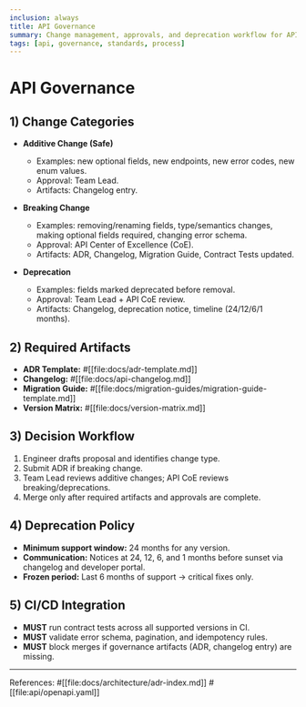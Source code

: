 ```yaml
---
inclusion: always
title: API Governance
summary: Change management, approvals, and deprecation workflow for APIs.
tags: [api, governance, standards, process]
---
```


# API Governance

## 1) Change Categories
- **Additive Change (Safe)**
  - Examples: new optional fields, new endpoints, new error codes, new enum values.
  - Approval: Team Lead.
  - Artifacts: Changelog entry.

- **Breaking Change**
  - Examples: removing/renaming fields, type/semantics changes, making optional fields required, changing error schema.
  - Approval: API Center of Excellence (CoE).
  - Artifacts: ADR, Changelog, Migration Guide, Contract Tests updated.

- **Deprecation**
  - Examples: fields marked deprecated before removal.
  - Approval: Team Lead + API CoE review.
  - Artifacts: Changelog, deprecation notice, timeline (24/12/6/1 months).

## 2) Required Artifacts
- **ADR Template:** #[[file:docs/adr-template.md]]
- **Changelog:** #[[file:docs/api-changelog.md]]
- **Migration Guide:** #[[file:docs/migration-guides/migration-guide-template.md]]
- **Version Matrix:** #[[file:docs/version-matrix.md]]

## 3) Decision Workflow
1. Engineer drafts proposal and identifies change type.
2. Submit ADR if breaking change.
3. Team Lead reviews additive changes; API CoE reviews breaking/deprecations.
4. Merge only after required artifacts and approvals are complete.

## 4) Deprecation Policy
- **Minimum support window:** 24 months for any version.
- **Communication:** Notices at 24, 12, 6, and 1 months before sunset via changelog and developer portal.
- **Frozen period:** Last 6 months of support → critical fixes only.

## 5) CI/CD Integration
- **MUST** run contract tests across all supported versions in CI.
- **MUST** validate error schema, pagination, and idempotency rules.
- **MUST** block merges if governance artifacts (ADR, changelog entry) are missing.

---
References: #[[file:docs/architecture/adr-index.md]] #[[file:api/openapi.yaml]]

